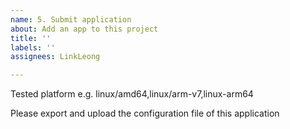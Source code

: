 ```yaml
---
name: 5. Submit application
about: Add an app to this project
title: ''
labels: ''
assignees: LinkLeong

---
```


Tested platform
e.g. linux/amd64,linux/arm-v7,linux-arm64



Please export and upload the configuration file of this application
